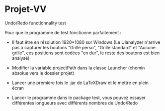 # Projet-VV
Undo/Redo functionnality test

Pour que le programme de test fonctionne parfaitement :
  - Il faut être en résolution 1920*1080 sur Windows 
  (Le UIanalyzer n'arrive pas à capturer les boutons "Grille perso", "Grille standard" et "Aucune grille", ces positions sont codées "en dur", le reste des boutons est bien analysé)
  
  - Modifier la variable projectPath dans la classe Launcher (chemin absolue vers le dossier projet)
  - Lancer une première fois le .jar de LaTeXDraw et le mettre en plein écran
  - Lancer le programme dans le package test, vous pouvez essayer différentes longueurs avec différents nombres de Undo/Redo